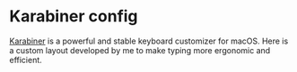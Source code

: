 # Karabiner config

[Karabiner](https://karabiner-elements.pqrs.org/) is a powerful and stable keyboard customizer for macOS.
Here is a custom layout developed by me to make typing more ergonomic and efficient.
